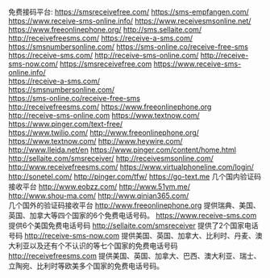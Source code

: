 免费接码平台:
https://smsreceivefree.com/ 
https://sms-empfangen.com/ 
https://www.receive-sms-online.info/ 
https://www.receivesmsonline.net/ 
https://www.freeonlinephone.org/ 
http://sms.sellaite.com/ 
http://receivefreesms.com/ 
https://receive-a-sms.com/ 
https://smsnumbersonline.com/ 
https://sms-online.co/receive-free-sms 
https://receive-sms.com/ 
http://receive-sms-online.com/ 
http://receive-sms-now.com/ 
https://smsreceivefree.com 
https://www.receive-sms-online.info/   
https://receive-a-sms.com/   
https://smsnumbersonline.com/   
https://sms-online.co/receive-free-sms   
http://receivefreesms.com/ 
https://www.freeonlinephone.org   
http://receive-sms-online.com 
https://www.textnow.com/    
https://www.pinger.com/text-free/    
https://www.twilio.com/ 
http://www.freeonlinephone.org/ 
https://www.textnow.com/ 
http://www.heywire.com/ 
http://www.lleida.net/en 
https://www.pinger.com/content/home.html 
http://sellaite.com/smsreceiver/ 
http://receivesmsonline.com/ 
http://www.receivefreesms.com/ 
https://www.virtualphoneline.com/login/ 
http://sonetel.com/ 
http://pinger.com/tfw/ 
https://go-text.me 
几个国内验证码接收平台 
http://www.eobzz.com/ 
http://www.51ym.me/  
http://www.shou-ma.com/ 
http://www.qinian365.com/  
几个国外的验证码接收平台
http://www.freeonlinephone.org 
提供瑞典、美国、英国、加拿大等四个国家的6个免费电话号码。
https://www.receive-sms.com 
提供6个美国免费电话号码
http://sellaite.com/smsreceiver 
提供了2个国家电话号码
http://receive-sms-now.com 
提供美国、英国、加拿大、比利时、丹麦、澳大利亚以及还有个不认识的等七个国家的免费电话号码
http://receivefreesms.com 
提供美国、英国、加拿大、巴西、澳大利亚、瑞士、立陶宛、比利时等欧美多个国家的免费电话号码。
